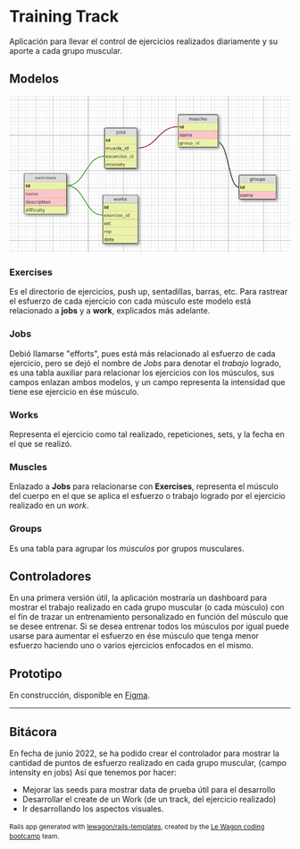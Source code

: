 # Training Track

Aplicación para llevar el control de ejercicios realizados diariamente y su aporte a cada grupo muscular.

## Modelos
![imagen](schema.png)

### Exercises
Es el directorio de ejercicios, push up, sentadillas, barras, etc. Para rastrear el esfuerzo de cada ejercicio con cada músculo este modelo está relacionado a **jobs** y a **work**, explicados más adelante.

### Jobs
Debió llamarse "efforts", pues está más relacionado al esfuerzo de cada ejercicio, pero se dejó el nombre de *Jobs* para denotar el *trabajo* logrado, es una tabla auxiliar para relacionar los ejercicios con los músculos, sus campos enlazan ambos modelos, y un campo representa la intensidad que tiene ese ejercicio en ése músculo.

### Works
Representa el ejercicio como tal realizado, repeticiones, sets, y la fecha en el que se realizó.

### Muscles
Enlazado a **Jobs** para relacionarse con **Exercises**, representa el músculo del cuerpo en el que se aplica el esfuerzo o trabajo logrado por el ejercicio realizado en un *work*.

### Groups
Es una tabla para agrupar los *músculos* por grupos musculares.

## Controladores
En una primera versión útil, la aplicación mostraría un dashboard para mostrar el trabajo realizado en cada grupo muscular (o cada músculo) con el fin de trazar un entrenamiento personalizado en función del músculo que se desee entrenar. Si se desea entrenar todos los músculos por igual puede usarse para aumentar el esfuerzo en ése músculo que tenga menor esfuerzo haciendo uno o varios ejercicios enfocados en el mismo.

## Prototipo
En construcción, disponible en [Figma](https://www.figma.com/file/tcxY34plnnlplSLzDGk5jp/TrainingTrack).

---
## Bitácora
En fecha de junio 2022, se ha podido crear el controlador para mostrar la cantidad de puntos de esfuerzo realizado en cada grupo muscular, (campo intensity en jobs) Así que tenemos por hacer:
- Mejorar las seeds para mostrar data de prueba útil para el desarrollo
- Desarrollar el create de un Work (de un track, del ejercicio realizado)
- Ir desarrollando los aspectos visuales.

<small>Rails app generated with [lewagon/rails-templates](https://github.com/lewagon/rails-templates), created by the [Le Wagon coding bootcamp](https://www.lewagon.com) team.</small>
